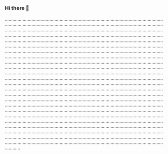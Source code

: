 ### Hi there 👋

............................................................................................................................................................................................................................................................................................................................................................................................................................................................................................................................................................................................................................................................................................................................................................................................................................................................................................................................................................................................................................................................................................................................................................................................................................................................................................................................................................................................................................................................................................................................................................................................................................................................................................................................................................................................................................................................................................................................................................................................................................................................................................................................................................................................................................................................................................................................................................................................................................................................................................................................................................................................................................................................................................................................................................................................................................................................................................................................................................................................................................................................................................................